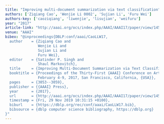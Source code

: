 ```yaml
---
title: "Improving multi-document summarization via text classification"
authors: ['Ziqiang Cao', 'Wenjie Li 0002', 'Sujian Li', 'Furu Wei']
authors-key: ['caoziqiang', 'liwenjie', 'lisujian', 'weifuru']
year: "2017"
article-link: "http://aaai.org/ocs/index.php/AAAI/AAAI17/paper/view/14525"
venue: "AAAI"
bibex: "@inproceedings{DBLP:conf/aaai/CaoLLW17,
  author    = {Ziqiang Cao and
               Wenjie Li and
               Sujian Li and
               Furu Wei},
  editor    = {Satinder P. Singh and
               Shaul Markovitch},
  title     = {Improving Multi-Document Summarization via Text Classification},
  booktitle = {Proceedings of the Thirty-First {AAAI} Conference on Artificial Intelligence,
               February 4-9, 2017, San Francisco, California, {USA}},
  pages     = {3053--3059},
  publisher = {{AAAI} Press},
  year      = {2017},
  url       = {http://aaai.org/ocs/index.php/AAAI/AAAI17/paper/view/14525},
  timestamp = {Fri, 29 Nov 2019 10:31:15 +0100},
  biburl    = {https://dblp.org/rec/conf/aaai/CaoLLW17.bib},
  bibsource = {dblp computer science bibliography, https://dblp.org}
}"
---
```

